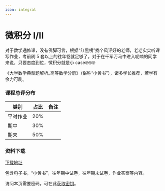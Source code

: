 ```yaml
---
icon: integral
---
```


# 微积分 I/II

对于数学通修课，没有佛脚可言，根据“红黑榜”找个风评好的老师，老老实实听课写作业，考前刷 5 套以上的往年卷就足够了。对于在千军万马中进入呢喃的同学来说，只要态度到位，微积分就是小 case🤓🤓🤓

《大学数学典型题解析\_高等数学分册》（俗称“小黄书”），诸多学长推荐，若学有余力可刷。

### 课程总评分布

| 类别   | 占比  | 备注 |
| ---- | --- | -- |
| 平时作业 | 20% |    |
| 期中   | 30% |    |
| 期末   | 50% |    |

### 资料下载

[下载地址](https://cos.tg/weijf)

包含电子书，“小黄书”，往年期中试卷，往年期末试卷，作业答案等内容。

访问本页需要密码，可在此[获取密钥](../instructions/get_password.md)。
